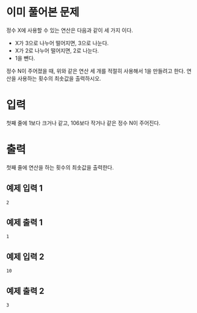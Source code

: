 이미 풀어본 문제
================
정수 X에 사용할 수 있는 연산은 다음과 같이 세 가지 이다.

- X가 3으로 나누어 떨어지면, 3으로 나눈다.
- X가 2로 나누어 떨어지면, 2로 나눈다.
- 1을 뺀다.

정수 N이 주어졌을 때, 위와 같은 연산 세 개를 적절히 사용해서 1을 만들려고 한다. 연산을 사용하는 횟수의 최솟값을 출력하시오.

입력
============
첫째 줄에 1보다 크거나 같고, 106보다 작거나 같은 정수 N이 주어진다.

출력
===========
첫째 줄에 연산을 하는 횟수의 최솟값을 출력한다.

예제 입력 1 
---------------
```
2
```
예제 출력 1 
---------
```
1
```
예제 입력 2 
----------
```
10
```
예제 출력 2 
--------
```
3
```
